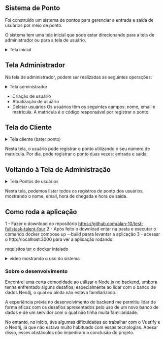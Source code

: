 ## Sistema de Ponto
Foi construído um sistema de pontos para gerenciar a entrada e saída de usuários por meio de ponto.



O sistema tem uma tela inicial que pode estar direcionando para a tela de administrador ou para a tela de usuário.

<details>
  <summary>Tela inicial </summary>
  
  ![tela-inicial](https://github.com/alan-10/test-fullstask-talent-four/assets/50430772/52a5d874-b980-47b1-a70b-d38d1016f8cc)
</details>

## Tela Administrador
Na tela de administrador, podem ser realizadas as seguintes operações:

<details>
  <summary>Tela administrador </summary>
  
  ![admim](https://github.com/alan-10/test-fullstask-talent-four/assets/50430772/0861c1ea-337a-43e1-9d4d-cc0830c0d575)

</details>


- Criação de usuário
- Atualização de usuário
- Deletar usuários
Os usuários têm os seguintes campos: nome, email e matrícula. A matrícula é o código responsável por registrar o ponto.

## Tela do Cliente
<details>
  <summary>Tela cliente (bater ponto) </summary>
  
  ![ponto-registrar](https://github.com/alan-10/test-fullstask-talent-four/assets/50430772/c0a31fd5-616e-48d8-a25f-75c442fa890d)

</details>

Nesta tela, o usuário pode registrar o ponto utilizando o seu número de matrícula. Por dia, pode registrar o ponto duas vezes: entrada e saída.

## Voltando à Tela de Administração

<details>
  <summary>Tela Pontos de usuários </summary>
  
 ![tela-pontos-usuareios](https://github.com/alan-10/test-fullstask-talent-four/assets/50430772/29a09083-42d0-4132-a446-cb7b5914ba53)

</details>


Nesta tela, podemos listar todos os registros de ponto dos usuários, mostrando o nome, email, hora de chegada e hora de saída.







## Como roda a aplicação
1 - Fazer o download do repositório https://github.com/alan-10/test-fullstask-talent-four
2 - Após feito o download entar na pasta e  executar o comando docker compose up --build paara levantar a aplicação 
3 - acessar o http://localhost:3000 para ver a aplicação rodando

requisitos ter o docker intalado 

<details>
<summary>video mostrando o uso do sistema</summary>


https://github.com/alan-10/test-fullstask-talent-four/assets/50430772/108c13a2-f9ce-489d-b5f9-de09c6ffabc2


</details>





### Sobre o desenvolvimento
Encontrei uma certa comodidade ao utilizar o Node.js no backend, embora tenha enfrentado alguns desafios, especialmente ao lidar com o banco de dados Neo4j, o qual eu ainda não estava familiarizado.

A experiência prévia no desenvolvimento do backend me permitiu lidar de forma eficaz com os desafios apresentados pelo uso de um novo banco de dados e de um servidor com o qual não tinha muita familiaridade.

No entanto, no início, tive algumas dificuldades ao trabalhar com o Vuetify e o Neo4j, já que não estava muito habituado com essas tecnologias. Apesar disso, esses obstáculos não impediram a conclusão do projeto.



